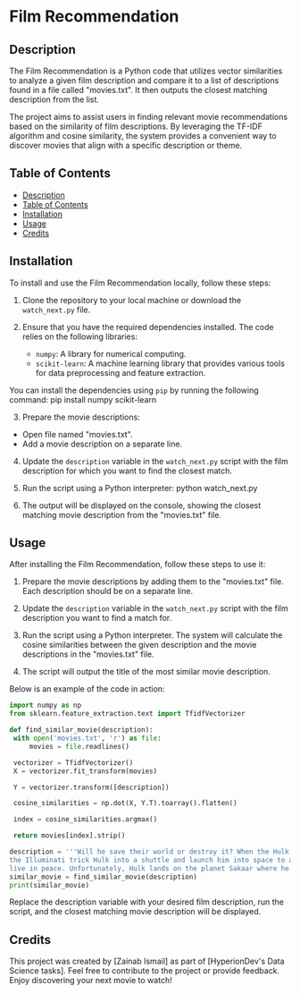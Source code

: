 # Film Recommendation

## Description

The Film Recommendation is a Python code that utilizes vector similarities to analyze a given film description and compare it to a list of descriptions found in a file called "movies.txt". It then outputs the closest matching description from the list. 

The project aims to assist users in finding relevant movie recommendations based on the similarity of film descriptions. By leveraging the TF-IDF algorithm and cosine similarity, the system provides a convenient way to discover movies that align with a specific description or theme.

## Table of Contents

- [Description](#description)
- [Table of Contents](#table-of-contents)
- [Installation](#installation)
- [Usage](#usage)
- [Credits](#credits)

## Installation

To install and use the Film Recommendation locally, follow these steps:

1. Clone the repository to your local machine or download the `watch_next.py` file.

2. Ensure that you have the required dependencies installed. The code relies on the following libraries:
   - `numpy`: A library for numerical computing.
   - `scikit-learn`: A machine learning library that provides various tools for data preprocessing and feature extraction.

You can install the dependencies using `pip` by running the following command:
pip install numpy scikit-learn
   
3. Prepare the movie descriptions:
- Open file named "movies.txt".
- Add a movie description on a separate line.

4. Update the `description` variable in the `watch_next.py` script with the film description for which you want to find the closest match.

5. Run the script using a Python interpreter:
python watch_next.py

6. The output will be displayed on the console, showing the closest matching movie description from the "movies.txt" file.

## Usage

After installing the Film Recommendation, follow these steps to use it:

1. Prepare the movie descriptions by adding them to the "movies.txt" file. Each description should be on a separate line.

2. Update the `description` variable in the `watch_next.py` script with the film description you want to find a match for.

3. Run the script using a Python interpreter. The system will calculate the cosine similarities between the given description and the movie descriptions in the "movies.txt" file.

4. The script will output the title of the most similar movie description.

Below is an example of the code in action:

```python
import numpy as np
from sklearn.feature_extraction.text import TfidfVectorizer

def find_similar_movie(description):
 with open('movies.txt', 'r') as file:
     movies = file.readlines()

 vectorizer = TfidfVectorizer()
 X = vectorizer.fit_transform(movies)

 Y = vectorizer.transform([description])

 cosine_similarities = np.dot(X, Y.T).toarray().flatten()

 index = cosine_similarities.argmax()

 return movies[index].strip()

description = '''Will he save their world or destroy it? When the Hulk becomes too dangerous for the Earth,
the Illuminati trick Hulk into a shuttle and launch him into space to a planet where the Hulk can 
live in peace. Unfortunately, Hulk lands on the planet Sakaar where he is sold into slavery and trained as a gladiator.'''
similar_movie = find_similar_movie(description)
print(similar_movie) 
```

Replace the description variable with your desired film description, run the script, and the closest matching movie description will be displayed.

## Credits
This project was created by [Zainab Ismail] as part of [HyperionDev's Data Science tasks].
Feel free to contribute to the project or provide feedback. Enjoy discovering your next movie to watch!

